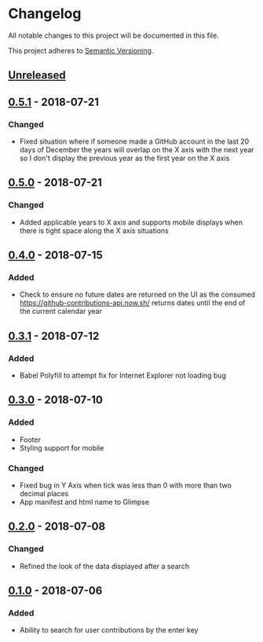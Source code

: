 # Changelog
All notable changes to this project will be documented in this file.

This project adheres to [Semantic Versioning](https://semver.org/spec/v2.0.0.html).

## [Unreleased]

## [0.5.1] - 2018-07-21
### Changed
- Fixed situation where if someone made a GitHub account in the last 20 days of December the years
will overlap on the X axis with the next year so I don't display the previous year as the first
year on the X axis

## [0.5.0] - 2018-07-21
### Changed
- Added applicable years to X axis and supports mobile displays when there is tight space along the
X axis situations

## [0.4.0] - 2018-07-15
### Added
- Check to ensure no future dates are returned on the UI as the consumed
https://github-contributions-api.now.sh/ returns dates until the end of the current calendar year

## [0.3.1] - 2018-07-12
### Added
- Babel Polyfill to attempt fix for Internet Explorer not loading bug

## [0.3.0] - 2018-07-10
### Added
- Footer
- Styling support for mobile

### Changed
- Fixed bug in Y Axis when tick was less than 0 with more than two decimal places
- App manifest and html name to Glimpse

## [0.2.0] - 2018-07-08
### Changed
- Refined the look of the data displayed after a search

## [0.1.0] - 2018-07-06
### Added
- Ability to search for user contributions by the enter key

[Unreleased]: https://github.com/matt-jarrett/glimpse/compare/v0.5.1...master
[0.5.1]: https://github.com/matt-jarrett/glimpse/compare/v0.5.0...v0.5.1
[0.5.0]: https://github.com/matt-jarrett/glimpse/compare/v0.4.0...v0.5.0
[0.4.0]: https://github.com/matt-jarrett/glimpse/compare/v0.3.1...v0.4.0
[0.3.1]: https://github.com/matt-jarrett/glimpse/compare/v0.3.0...v0.3.1
[0.3.0]: https://github.com/matt-jarrett/glimpse/compare/v0.2.0...v0.3.0
[0.2.0]: https://github.com/matt-jarrett/glimpse/compare/v0.1.0...v0.2.0
[0.1.0]: https://github.com/matt-jarrett/glimpse/releases/tag/v0.1.0
